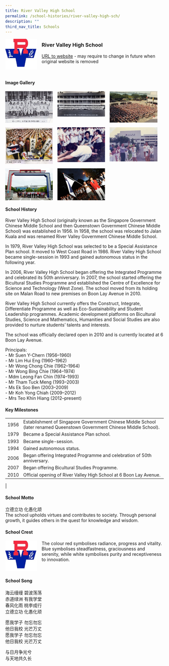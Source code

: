 ```yaml
---
title: River Valley High School
permalink: /school-histories/river-valley-high-sch/
description: ""
third_nav_title: Schools
---
```

<img src="/images/rivervalleyhigh1.jpg" style="width:20%;margin-right:15px;" align = "left">

### **River Valley High School**
[URL to website](https://rivervalleyhigh.moe.edu.sg/) - may require to change in future when original website is removed

<br clear="left">

#### **Image Gallery**

<p><a href="https://d1yxymztqoj7qn.amplifyapp.com/images/rivervalleyhigh2.jpg">  
<img src="/images/rivervalleyhigh2.jpg" style="width:30%;margin-right:15px;" align = "left">
</a></p>

<p><a href="https://d1yxymztqoj7qn.amplifyapp.com/images/rivervalleyhigh3.jpg">  
<img src="/images/rivervalleyhigh3.jpg" style="width:30%;margin-right:15px;" align = "left">
</a></p>

<p><a href="https://d1yxymztqoj7qn.amplifyapp.com/images/rivervalleyhigh4.jpg">  
<img src="/images/rivervalleyhigh4.jpg" style="width:30%;margin-right:15px;" align = "left">
</a></p>

<br clear="left">

<p><a href="https://d1yxymztqoj7qn.amplifyapp.com/images/rivervalleyhigh5.jpg">  
<img src="/images/rivervalleyhigh5.jpg" style="width:30%;margin-right:15px;" align = "left">
</a></p>

<p><a href="https://d1yxymztqoj7qn.amplifyapp.com/images/rivervalleyhigh6.jpg">  
<img src="/images/rivervalleyhigh6.jpg" style="width:30%;margin-right:15px;" align = "left">
</a></p>

<p><a href="https://d1yxymztqoj7qn.amplifyapp.com/images/rivervalleyhigh7.jpg">  
<img src="/images/rivervalleyhigh7.jpg" style="width:30%;margin-right:15px;" align = "left">
</a></p>

<br clear="left">

<p><a href="https://d1yxymztqoj7qn.amplifyapp.com/images/rivervalleyhigh8.jpg">  
<img src="/images/rivervalleyhigh8.jpg" style="width:30%;margin-right:15px;" align = "left">
</a></p>

<p><a href="https://d1yxymztqoj7qn.amplifyapp.com/images/rivervalleyhigh9.jpg">  
<img src="/images/rivervalleyhigh9.jpg" style="width:30%;margin-right:15px;" align = "left">
</a></p>

<br clear="left">

#### **School History**
River Valley High School (originally known as the Singapore Government Chinese Middle School and then Queenstown Government Chinese Middle School) was established in 1956. In 1958, the school was relocated to Jalan Kuala and was renamed River Valley Government Chinese Middle School.

In 1979, River Valley High School was selected to be a Special Assistance Plan school. It moved to West Coast Road in 1986. River Valley High School became single-session in 1993 and gained autonomous status in the following year.

In 2006, River Valley High School began offering the Integrated Programme and celebrated its 50th anniversary. In 2007, the school started offering the Bicultural Studies Programme and established the Centre of Excellence for Science and Technology (West Zone). The school moved from its holding site on Malan Road to new premises on Boon Lay Avenue in 2010.

River Valley High School currently offers the Construct, Integrate, Differentiate Programme as well as Eco-Sustainability and Student Leadership programmes. Academic development platforms on Bicultural Studies, Science and Mathematics, Humanities and Social Studies are also provided to nurture students’ talents and interests.

The school was officially declared open in 2010 and is currently located at 6 Boon Lay Avenue.

Principals:<br>
\- Mr Suen Y-Chern (1956–1960)<br>
\- Mr Lim Hui Eng (1960–1962)<br>
\- Mr Wong Chong Chie (1962–1964)<br>
\- Mr Wong Bing Chie (1964–1974)<br>
\- Mdm Leong Fan Chin (1974–1993)<br>
\- Mr Tham Tuck Meng (1993–2003)<br>
\- Ms Ek Soo Ben (2003–2009)<br>
\- Mr Koh Yong Chiah (2009–2012)<br>
\- Mrs Teo Khin Hiang (2012–present)

#### **Key Milestones**

|  |  |
|:---:|---|
| 1956 | Establishment of Singapore Government Chinese Middle School (later renamed Queenstown Government Chinese Middle School). |
| 1979 | Became a Special Assistance Plan school. |
| 1993 | Became single-session. |
| 1994 | Gained autonomous status. |
| 2006 | Began offering Integrated Programme and celebration of 50th anniversary. |
| 2007 | Began offering Bicultural Studies Programme. |
| 2010 | Official opening of River Valley High School at 6 Boon Lay Avenue. |
|

#### **School Motto**
立德立功 化愚化顽<br>
The school upholds virtues and contributes to society. Through personal growth, it guides others in the quest for knowledge and wisdom.

#### **School Crest**
<img src="/images/rivervalleyhigh1.jpg" style="width:20%;margin-right:15px;" align = "left">

The colour red symbolises radiance, progress and vitality. Blue symbolises steadfastness, graciousness and serenity, while white symbolises purity and receptiveness to innovation.

<br clear="left">

#### **School Song**
海云缦缦 碧波荡荡<br>
赤道绿洲 有我学堂<br>
春风化雨 桃李成行<br>
立德立功 化愚化顽

愿我学子 勿忘勿忘<br>
他日我校 光芒万丈<br>
愿我学子 勿忘勿忘<br>
他日我校 光芒万丈

与日月争光兮<br>
与天地共久长